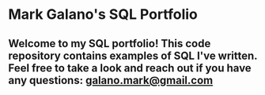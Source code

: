 # Mark Galano's SQL Portfolio

## Welcome to my SQL portfolio! This code repository contains examples of SQL I've written. Feel free to take a look and reach out if you have any questions: galano.mark@gmail.com
